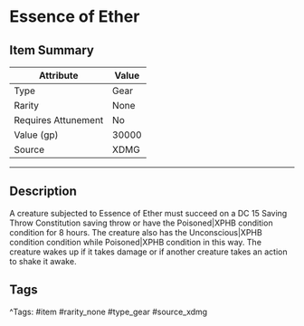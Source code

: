 # Essence of Ether

## Item Summary

| Attribute            | Value                        |
|----------------------|------------------------------|
| Type                 | Gear |
| Rarity               | None             |
| Requires Attunement  | No                |
| Value (gp)           | 30000    |
| Source               | XDMG |

---

## Description

A creature subjected to Essence of Ether must succeed on a DC 15 Saving Throw Constitution saving throw or have the Poisoned|XPHB condition condition for 8 hours. The creature also has the Unconscious|XPHB condition condition while Poisoned|XPHB condition in this way. The creature wakes up if it takes damage or if another creature takes an action to shake it awake.

## Tags

^Tags: #item #rarity_none #type_gear #source_xdmg